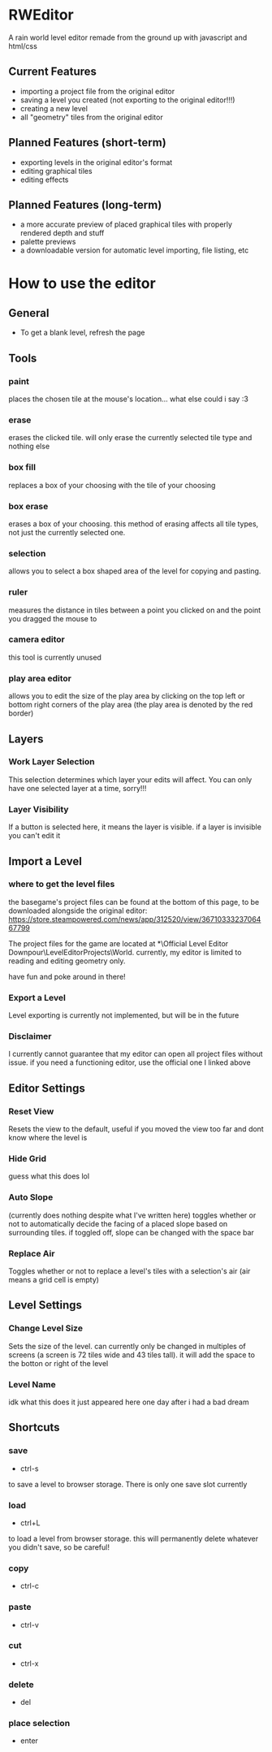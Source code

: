 # RWEditor
A rain world level editor remade from the ground up with javascript and html/css

## Current Features
* importing a project file from the original editor
* saving a level you created (not exporting to the original editor!!!)
* creating a new level
* all "geometry" tiles from the original editor

## Planned Features (short-term)
* exporting levels in the original editor's format
* editing graphical tiles
* editing effects

## Planned Features (long-term)
* a more accurate preview of placed graphical tiles with properly rendered depth and stuff
* palette previews
* a downloadable version for automatic level importing, file listing, etc

# How to use the editor
## General
* To get a blank level, refresh the page

## Tools
### paint
places the chosen tile at the mouse's location... what else could i say :3
### erase
erases the clicked tile. will only erase the currently selected tile type and nothing else
### box fill
replaces a box of your choosing with the tile of your choosing
### box erase
erases a box of your choosing. this method of erasing affects all tile types, not just the currently selected one.
### selection
allows you to select a box shaped area of the level for copying and pasting.
### ruler
measures the distance in tiles between a point you clicked on and the point you dragged the mouse to
### camera editor
this tool is currently unused
### play area editor
allows you to edit the size of the play area by clicking on the top left or bottom right corners of the play area (the play area is denoted by the red border)

## Layers
### Work Layer Selection
This selection determines which layer your edits will affect. You can only have one selected layer at a time, sorry!!!
### Layer Visibility
If a button is selected here, it means the layer is visible. if a layer is invisible you can't edit it

## Import a Level
### where to get the level files
the basegame's project files can be found at the bottom of this page, to be downloaded alongside the original editor: https://store.steampowered.com/news/app/312520/view/3671033323706467799

The project files for the game are located at *\Official Level Editor Downpour\LevelEditorProjects\World. currently,  my editor is limited to reading and editing geometry only.

have fun and poke around in there!
### Export a Level
Level exporting is currently not implemented, but will be in the future
### Disclaimer
I currently cannot guarantee that my editor can open all project files without issue. if you need a functioning editor, use the official one I linked above

## Editor Settings
### Reset View
Resets the view to the default, useful if you moved the view too far and dont know where the level is
### Hide Grid
guess what this does lol
### Auto Slope
(currently does nothing despite what I've written here) toggles whether or not to automatically decide the facing of a placed slope based on surrounding tiles. if toggled off, slope can be changed with the space bar
### Replace Air
Toggles whether or not to replace a level's tiles with a selection's air (air means a grid cell is empty)

## Level Settings
### Change Level Size
Sets the size of the level. can currently only be changed in multiples of screens (a screen is 72 tiles wide and 43 tiles tall). it will add the space to the botton or right of the level
### Level Name
idk what this does it just appeared here one day after i had a bad dream

## Shortcuts
### save 
* ctrl-s

to save a level to browser storage. There is only one save slot currently
### load
* ctrl+L

to load a level from browser storage. this will permanently delete whatever you didn't save, so be careful!
### copy
* ctrl-c
### paste
* ctrl-v
### cut
* ctrl-x
### delete
* del
### place selection
* enter